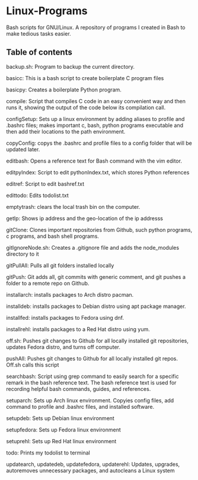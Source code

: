 # Linux-Programs
Bash scripts for GNU/Linux. A repository of programs I created in Bash to make tedious tasks easier.

## Table of contents
backup.sh: Program to backup the current directory.

basicc: This is a bash script to create boilerplate C program files

basicpy: Creates a boilerplate Python program.

compile: Script that compiles C code in an easy convenient way and then runs it, showing the output of the code below its compilation call.

configSetup: Sets up a linux environment by adding aliases to profile and .bashrc files; makes important c, bash, python programs executable and then add their locations to the path environment.

copyConfig: copys the .bashrc and profile files to a config folder that will be updated later.

editbash: Opens a reference text for Bash command with the vim editor.

editpyIndex: Script to edit pythonIndex.txt, which stores Python references

editref: Script to edit bashref.txt

edittodo: Edits todolist.txt

emptytrash: clears the local trash bin on the computer.

getIp: Shows ip address and the geo-location of the ip addresss

gitClone: Clones important repositories from Github, such python programs, c programs, and bash shell programs.

gitIgnoreNode.sh: Creates a .gitignore file and adds the node_modules directory to it

gitPullAll: Pulls all git folders installed locally

gitPush: Git adds all, git commits with generic comment, and git pushes a folder to a remote repo on Github.

installarch: installs packages to Arch distro pacman.

installdeb: installs packages to Debian distro using apt package manager.

installfed: installs packages to Fedora using dnf.

installrehl: installs packages to a Red Hat distro using yum.

off.sh: Pushes git changes to Github for all locally installed git repositories, updates Fedora distro, and turns off computer.

pushAll: Pushes git changes to Github for all locally installed git repos. Off.sh calls this script

searchbash: Script using grep command to easily search for a specific remark in the bash reference text. The bash reference text is  used for recording helpful bash commands, guides, and references.

setuparch: Sets up Arch linux environment. Copyies config files, add command to profile and .bashrc files, and installed software.

setupdeb: Sets up Debian linux environment

setupfedora: Sets up Fedora linux environment

setuprehl: Sets up Red Hat linux environment

todo: Prints my todolist to terminal

updatearch, updatedeb, updatefedora, updaterehl: Updates, upgrades, autoremoves unnecessary packages, and autocleans a Linux system

